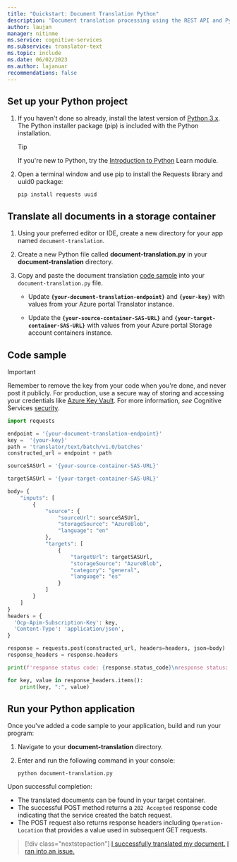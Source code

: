 ```yaml
---
title: "Quickstart: Document Translation Python"
description: 'Document translation processing using the REST API and Python programming language'
author: laujan
manager: nitinme
ms.service: cognitive-services
ms.subservice: translator-text
ms.topic: include
ms.date: 06/02/2023
ms.author: lajanuar
recommendations: false
---
```


<!-- markdownlint-disable MD051 -->

## Set up your Python project

1. If you haven't done so already, install the latest version of [Python 3.x](https://www.python.org/downloads/). The Python installer package (pip) is included with the Python installation.

    > [!TIP]
    > If you're new to Python, try the [Introduction to Python](/training/paths/beginner-python/) Learn module.

1. Open a terminal window and use pip to install the Requests library and uuid0 package:

    ```console
    pip install requests uuid
    ```

<!-- > [!div class="nextstepaction"]
> [I ran into an issue setting up my environment.](https://microsoft.qualtrics.com/jfe/form/SV_0Cl5zkG3CnDjq6O?PLanguage=PYTHON&Pillar=Language&Product=Document-translation&Page=quickstart&Section=Set-up-the-environment) -->

## Translate all documents in a storage container

1. Using your preferred editor or IDE, create a new directory for your app named `document-translation`.

1. Create a new Python file called **document-translation.py** in your **document-translation** directory.

1. Copy and paste the document translation [code sample](#code-sample) into your `document-translation.py` file.

    * Update **`{your-document-translation-endpoint}`** and **`{your-key}`** with values from your Azure portal Translator instance.

    * Update the **`{your-source-container-SAS-URL}`** and **`{your-target-container-SAS-URL}`** with values from your Azure portal Storage account containers instance.

## Code sample

> [!IMPORTANT]
> Remember to remove the key from your code when you're done, and never post it publicly. For production, use a secure way of storing and accessing your credentials like [Azure Key Vault](../../../../../../key-vault/general/overview.md). For more information, *see* Cognitive Services [security](../../../../../../cognitive-services/security-features.md).

```python
import requests

endpoint = '{your-document-translation-endpoint}'
key =  '{your-key}'
path = 'translator/text/batch/v1.0/batches'
constructed_url = endpoint + path

sourceSASUrl = '{your-source-container-SAS-URL}'

targetSASUrl = '{your-target-container-SAS-URL}'

body= {
    "inputs": [
        {
            "source": {
                "sourceUrl": sourceSASUrl,
                "storageSource": "AzureBlob",
                "language": "en"
            },
            "targets": [
                {
                    "targetUrl": targetSASUrl,
                    "storageSource": "AzureBlob",
                    "category": "general",
                    "language": "es"
                }
            ]
        }
    ]
}
headers = {
  'Ocp-Apim-Subscription-Key': key,
  'Content-Type': 'application/json',
}

response = requests.post(constructed_url, headers=headers, json=body)
response_headers = response.headers

print(f'response status code: {response.status_code}\nresponse status: {response.reason}\n\nresponse headers:\n')

for key, value in response_headers.items():
    print(key, ":", value)
```

## Run your Python application

Once you've added a code sample to your application, build and run your program:

  1. Navigate to your **document-translation** directory.

  1. Enter and run the following command in your console:

      ```console
      python document-translation.py
      ```

Upon successful completion: 

* The translated documents can be found in your target container.
* The successful POST method returns a `202 Accepted` response code indicating that the service created the batch request.
* The POST request also returns response headers including `Operation-Location` that provides a value used in subsequent GET requests.

> [!div class="nextstepaction"]
> [I successfully translated my document.](#next-steps)  [I ran into an issue.](https://microsoft.qualtrics.com/jfe/form/SV_0Cl5zkG3CnDjq6O?PLanguage=PYTHON&Pillar=Language&Product=Document-translation&Page=quickstart&Section=Translate-documents)
